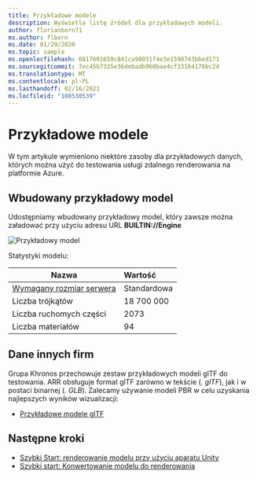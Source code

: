 ```yaml
---
title: Przykładowe modele
description: Wyświetla listę źródeł dla przykładowych modeli.
author: florianborn71
ms.author: flborn
ms.date: 01/29/2020
ms.topic: sample
ms.openlocfilehash: 6817601659c841ca98031f4e3e1590743bbed171
ms.sourcegitcommit: 7ec45b7325e36debadb960bae4cf33164176bc24
ms.translationtype: MT
ms.contentlocale: pl-PL
ms.lasthandoff: 02/16/2021
ms.locfileid: "100530539"
---
```

# <a name="sample-models"></a>Przykładowe modele

W tym artykule wymieniono niektóre zasoby dla przykładowych danych, których można użyć do testowania usługi zdalnego renderowania na platformie Azure.

## <a name="built-in-sample-model"></a>Wbudowany przykładowy model

Udostępniamy wbudowany przykładowy model, który zawsze można załadować przy użyciu adresu URL **BUILTIN://Engine**

![Przykładowy model](./media/sample-model.png "Przykładowy model")

Statystyki modelu:

| Nazwa | Wartość |
|-----------|:-----------|
| [Wymagany rozmiar serwera](../reference/vm-sizes.md) | Standardowa |
| Liczba trójkątów | 18 700 000 |
| Liczba ruchomych części | 2073 |
| Liczba materiałów | 94 |

## <a name="third-party-data"></a>Dane innych firm

Grupa Khronos przechowuje zestaw przykładowych modeli glTF do testowania. ARR obsługuje format glTF zarówno w tekście (*. glTF*), jak i w postaci binarnej (*. GLB*). Zalecamy używanie modeli PBR w celu uzyskania najlepszych wyników wizualizacji:

* [Przykładowe modele glTF](https://github.com/KhronosGroup/glTF-Sample-Models)

## <a name="next-steps"></a>Następne kroki

* [Szybki Start: renderowanie modelu przy użyciu aparatu Unity](../quickstarts/render-model.md)
* [Szybki start: Konwertowanie modelu do renderowania](../quickstarts/convert-model.md)
